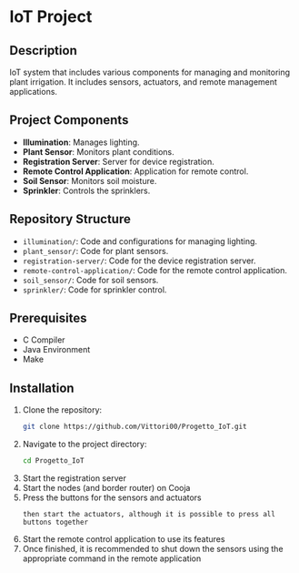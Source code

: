 # IoT Project

## Description
IoT system that includes various components for managing and monitoring plant irrigation. It includes sensors, actuators, and remote management applications.

## Project Components
- **Illumination**: Manages lighting.
- **Plant Sensor**: Monitors plant conditions.
- **Registration Server**: Server for device registration.
- **Remote Control Application**: Application for remote control.
- **Soil Sensor**: Monitors soil moisture.
- **Sprinkler**: Controls the sprinklers.

## Repository Structure
- `illumination/`: Code and configurations for managing lighting.
- `plant_sensor/`: Code for plant sensors.
- `registration-server/`: Code for the device registration server.
- `remote-control-application/`: Code for the remote control application.
- `soil_sensor/`: Code for soil sensors.
- `sprinkler/`: Code for sprinkler control.

## Prerequisites
- C Compiler
- Java Environment
- Make

## Installation
1. Clone the repository:
    ```bash
    git clone https://github.com/Vittori00/Progetto_IoT.git
    ```
2. Navigate to the project directory:
    ```bash
    cd Progetto_IoT
    ```
3. Start the registration server
4. Start the nodes (and border router) on Cooja
5. Press the buttons for the sensors and actuators
    ``` it is recommended to register the sensors first
    then start the actuators, although it is possible to press all buttons together
6. Start the remote control application to use its features
7. Once finished, it is recommended to shut down the sensors using the appropriate command in the remote application


